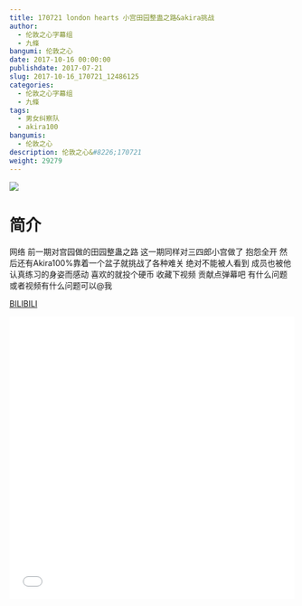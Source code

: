 ```yaml
---
title: 170721 london hearts 小宫田园整蛊之路&akira挑战
author: 
  - 伦敦之心字幕组
  - 九條
bangumi: 伦敦之心
date: 2017-10-16 00:00:00
publishdate: 2017-07-21
slug: 2017-10-16_170721_12486125
categories: 
  - 伦敦之心字幕组
  - 九條
tags: 
  - 男女纠察队
  - akira100
bangumis: 
  - 伦敦之心
description: 伦敦之心&#8226;170721
weight: 29279
---
```


![](https://i.imgur.com/61BOFyF.jpg)

# 简介  
网络
前一期对宫园做的田园整蛊之路 这一期同样对三四郎小宫做了 抱怨全开 然后还有Akira100%靠着一个盆子就挑战了各种难关 绝对不能被人看到 成员也被他认真练习的身姿而感动 喜欢的就投个硬币 收藏下视频 贡献点弹幕吧 有什么问题或者视频有什么问题可以@我

  [BILIBILI](https://www.bilibili.com/video/av12486125/)


  <iframe src="//www.bilibili.com/html/html5player.html?cid=20548769&aid=12486125" width="100%" height="500" frameborder="0" allowfullscreen="allowfullscreen"></iframe>
